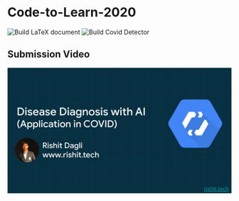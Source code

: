 # Code-to-Learn-2020

![Build LaTeX document](https://github.com/Rishit-dagli/Code-to-Learn-2020/workflows/Build%20LaTeX%20document/badge.svg)
![Build Covid Detector](https://github.com/Rishit-dagli/Code-to-Learn-2020/workflows/Build%20Covid%20Detector/badge.svg)

## Submission Video

[![](https://github.com/Rishit-dagli/Code-to-Learn-2020/blob/master/Code%20To%20Learn.jpg)](https://www.youtube.com/watch?v=s2HALfgO1hM)
